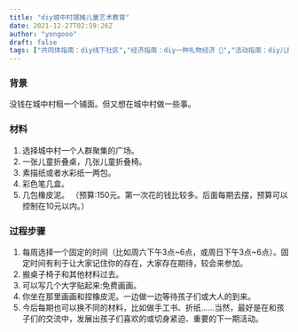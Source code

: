```yaml
---
title: "diy城中村摆摊儿童艺术教育"
date: 2021-12-27T02:59:26Z
author: "yongooo"
draft: false
tags: ["共同体指南：diy线下社区","经济指南：diy一种礼物经济 🎁","活动指南：diy儿童友好型活动 🧒🏻","艺术指南：diy实验绘画 🎨","空间指南：diy学校 🏫","身份指南：diy年龄","空间指南：diy街道 👮‍♂️","经济指南：diy一个超低成本的创作","政治指南：diy一种引导"]
---
```


### 背景
没钱在城中村租一个铺面。但又想在城中村做一些事。

### 材料
1. 选择城中村一个人群聚集的广场。
2. 一张儿童折叠桌，几张儿童折叠椅。
3. 素描纸或者水彩纸一两包。
4. 彩色笔几盒。
5. 几包橡皮泥。
（预算:150元。第一次花的钱比较多。后面每期去摆，预算可以控制在10元以内。）

### 过程步骤
1. 每周选择一个固定的时间（比如周六下午3点~6点，或周日下午3点~6点）。固定时间有利于让大家记住你的存在，大家存在期待，较会来参加。
2. 搬桌子椅子和其他材料过去。
3. 可以写几个大字贴起来:免费画画。
4. 你坐在那里画画和捏橡皮泥。一边做一边等待孩子们或大人的到来。
5. 今后每期也可以换不同的材料，比如做手工书、折纸......当然，最好是在和孩子们的交流中，发展出孩子们喜欢的或切身紧迫、重要的下一期活动。

